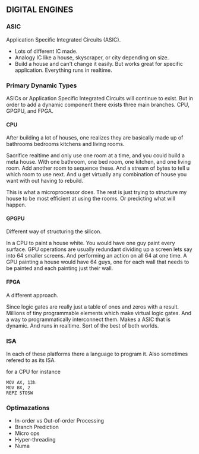 ## DIGITAL ENGINES ##

### ASIC ###

Application Specific Integrated Circuits (ASIC).

- Lots of different IC made.
- Analogy IC like a house, skyscraper, or city depending on size. 
- Build a house and can't change it easily. But works great for specific application. Everything runs in realtime.

### Primary Dynamic Types ###

ASICs or Application Specific Integrated Circuits will continue to exist. But in order to add a dynamic component there exists three main branches. 
CPU, GPGPU, and FPGA.

#### CPU ####
After building a lot of houses, one realizes they are basically made up of bathrooms bedrooms kitchens and living rooms.

Sacrifice realtime and only use one room at a time, and you could build a meta house. With one bathroom, one bed room, one kitchen, and one living room. Add another room to sequence these. And a stream of bytes to tell u which room to use next. And u get virtually any combination of house you want with out having to rebuild.

This is what a microprocessor does. The rest is just trying to structure my house to be most efficient at using the rooms. Or predicting what will happen.

#### GPGPU ####
Different way of structuring the silicon.

In a CPU to paint a house white. You would have one guy paint every surface. GPU operations are usually redundant dividing up a screen lets say into 64 smaller screens. And performing an action on all 64 at one time. A GPU painting a house would have 64 guys, one for each wall that needs to be painted and each painting just their wall.

#### FPGA ####
A different approach.

Since logic gates are really just a table of ones and zeros with a result. Millions of tiny programmable elements which make virtual logic gates. And a way to programmatically interconnect them. Makes a ASIC that is dynamic. And runs in realtime. Sort of the best of both worlds.


### ISA ###
In each of these platforms there a language to program it. Also sometimes refered to as its ISA.

for a CPU for instance

```
MOV AX, 13h
MOV BX, 2
REPZ STOSW
```


### Optimazations ###

- In-order vs Out-of-order Processing
- Branch Prediction
- Micro ops
- Hyper-threading
- Numa